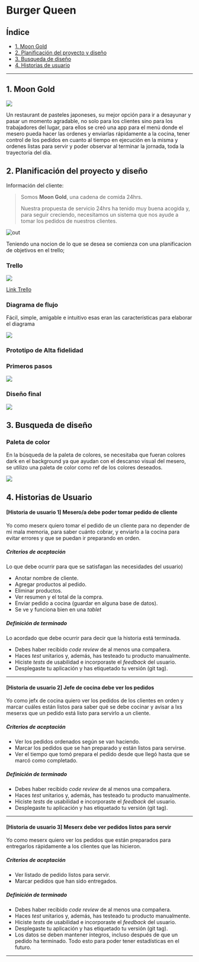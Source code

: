 # Burger Queen

## Índice

* [1. Moon Gold ](#1-Moon-Gold)
* [2. Planificación del proyecto y diseño](#2-Planificación-del-proyecto-y-diseño)
* [3. Busqueda de diseño](#3-Busqueda-de-diseño)
* [4. Historias de usuario](#4-Historias-de-usuario)


***

## 1. Moon Gold

<img src="https://github.com/LiRizo/SCL013-burger-queen/blob/master/burger-queen/src/assets/image/moon-gold.png">

Un restaurant de pasteles japoneses, su mejor opción para ir a desayunar y pasar un momento agradable, no solo para los clientes sino para los trabajadores del lugar, para ellos se creó una app para el menú donde el mesero pueda hacer las ordenes y enviarlas rápidamente a la cocina, tener control de los pedidos en cuanto al tiempo en ejecución en la misma y ordenes listas para servir y poder observar al terminar la jornada, toda la trayectoria del día.

## 2. Planificación del proyecto y diseño

Información  del cliente:

> Somos **Moon Gold**, una cadena de comida 24hrs.
>
> Nuestra propuesta de servicio 24hrs ha tenido muy buena acogida y, para
> seguir creciendo, necesitamos un sistema que nos ayude a tomar los pedidos de
> nuestros clientes.

![out](https://user-images.githubusercontent.com/110297/45984241-b8b51c00-c025-11e8-8fa4-a390016bee9d.gif)

Teniendo una nocion de lo que se desea se comienza con una planificacion de objetivos en el trello;

### Trello


<img src="https://github.com/LiRizo/SCL013-social-network/blob/master/src/images/MaterialReadme/TrelloPL.JPG">

[Link Trello](https://trello.com/b/MfntwPzz/burger-queen)

### Diagrama de flujo

Fácil, simple, amigable e intuitivo esas eran las características para elaborar el diagrama 

<img src="https://github.com/LiRizo/SCL013-social-network/blob/master/src/images/MaterialReadme/TrelloPL.JPG">

### Prototipo de Alta fidelidad

### Primeros pasos

<img src="https://github.com/LiRizo/SCL013-burger-queen/blob/master/burger-queen/src/assets/image/FigmaIdea.JPG">

### Diseño final

<img src="https://github.com/LiRizo/SCL013-burger-queen/blob/master/burger-queen/src/assets/image/FigmaDefinitivo.JPG">

## 3. Busqueda de diseño

### Paleta de color

En la búsqueda de la paleta de colores, se necesitaba que fueran colores dark en el background ya que ayudan con el descanso visual del mesero, se utilizo una paleta de color como ref de los colores deseados.

<img src="https://github.com/LiRizo/SCL013-burger-queen/blob/master/burger-queen/src/assets/image/paletaDeColor.png">

## 4. Historias de Usuario

#### [Historia de usuario 1] Mesero/a debe poder tomar pedido de cliente

Yo como meserx quiero tomar el pedido de un cliente para no depender de mi mala
memoria, para saber cuánto cobrar, y enviarlo a la cocina para evitar errores y
que se puedan ir preparando en orden.

##### Criterios de aceptación

Lo que debe ocurrir para que se satisfagan las necesidades del usuario)

* Anotar nombre de cliente.
* Agregar productos al pedido.
* Eliminar productos.
* Ver resumen y el total de la compra.
* Enviar pedido a cocina (guardar en alguna base de datos).
* Se ve y funciona bien en una _tablet_

##### Definición de terminado

Lo acordado que debe ocurrir para decir que la historia está terminada.

* Debes haber recibido _code review_ de al menos una compañera.
* Haces _test_ unitarios y, además, has testeado tu producto manualmente.
* Hiciste _tests_ de usabilidad e incorporaste el _feedback_ del usuario.
* Desplegaste tu aplicación y has etiquetado tu versión (git tag).

***

#### [Historia de usuario 2] Jefe de cocina debe ver los pedidos

Yo como jefx de cocina quiero ver los pedidos de los clientes en orden y
marcar cuáles están listos para saber qué se debe cocinar y avisar a lxs meserxs
que un pedido está listo para servirlo a un cliente.

##### Criterios de aceptación

* Ver los pedidos ordenados según se van haciendo.
* Marcar los pedidos que se han preparado y están listos para servirse.
* Ver el tiempo que tomó prepara el pedido desde que llegó hasta que se
  marcó como completado.

##### Definición de terminado

* Debes haber recibido _code review_ de al menos una compañera.
* Haces _test_ unitarios y, además, has testeado tu producto manualmente.
* Hiciste _tests_ de usabilidad e incorporaste el _feedback_ del usuario.
* Desplegaste tu aplicación y has etiquetado tu versión (git tag).

***

#### [Historia de usuario 3] Meserx debe ver pedidos listos para servir

Yo como meserx quiero ver los pedidos que están preparados para entregarlos
rápidamente a los clientes que las hicieron.

##### Criterios de aceptación

* Ver listado de pedido listos para servir.
* Marcar pedidos que han sido entregados.

##### Definición de terminado

* Debes haber recibido _code review_ de al menos una compañera.
* Haces _test_ unitarios y, además, has testeado tu producto manualmente.
* Hiciste _tests_ de usabilidad e incorporaste el _feedback_ del usuario.
* Desplegaste tu aplicación y has etiquetado tu versión (git tag).
* Los datos se deben mantener íntegros, incluso después de que un pedido ha
  terminado. Todo esto para poder tener estadísticas en el futuro.

***
